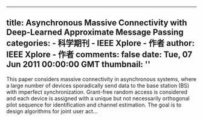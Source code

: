 
---
title: Asynchronous Massive Connectivity with Deep-Learned Approximate Message Passing
categories: 
    - 科学期刊
    - IEEE Xplore - 作者
author: IEEE Xplore - 作者
comments: false
date: Tue, 07 Jun 2011 00:00:00 GMT
thumbnail: ''
---

<div>   
This paper considers massive connectivity in asynchronous systems, where a large number of devices sporadically send data to the base station (BS) with imperfect synchronization. Grant-free random access is considered and each device is assigned with a unique but not necessarily orthogonal pilot sequence for identification and channel estimation. The goal is to design algorithms for joint user act...  
</div>
            